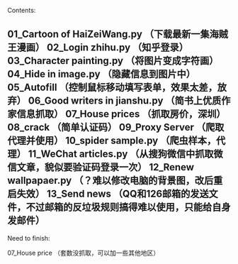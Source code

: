 Contents:

01_Cartoon of HaiZeiWang.py
（下载最新一集海贼王漫画）
02_Login zhihu.py
（知乎登录）
03_Character painting.py
（将图片变成字符画）
04_Hide in image.py
（隐藏信息到图片中）
05_Autofill
（控制鼠标移动填写表单，效果太差，放弃）
06_Good writers in jianshu.py
（简书上优质作家信息抓取）
07_House prices 
（抓取房价，深圳）
08_crack
（简单认证码）
09_Proxy Server
（爬取代理并使用）
10_spider sample.py
（爬虫样本，代理）
11_WeChat articles.py
（从搜狗微信中抓取微信文章，貌似要验证码登录一次）
12_Renew wallpapaer.py
（？难以修改电脑的背景图，改后重启失效）
13_Send news
（QQ和126邮箱的发送文件，不过邮箱的反垃圾规则搞得难以使用，只能给自身发邮件）
-----------------------------------------
Need to finish:

07_House price
（套数没抓取，可以加一些其他地区）



